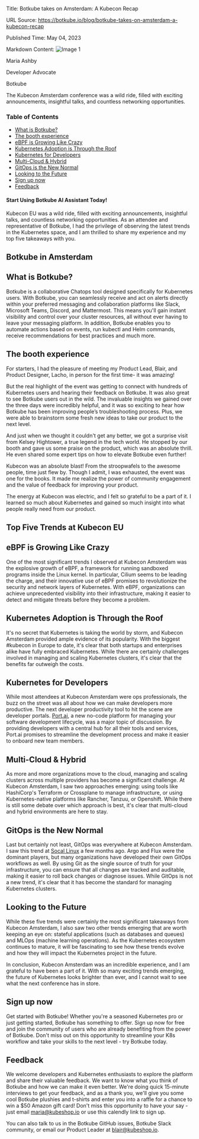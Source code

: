 Title: Botkube takes on Amsterdam: A Kubecon Recap

URL Source: https://botkube.io/blog/botkube-takes-on-amsterdam-a-kubecon-recap

Published Time: May 04, 2023

Markdown Content:
![Image 1](https://assets-global.website-files.com/634fabb21508d6c9db9bc46f/6408ed63e5b48fed17e54625_SE6Pjp9PW9TaOwePHJXRaxaLQgYdT2HX_5PYASmvIx8.jpeg)

Maria Ashby

Developer Advocate

Botkube

The Kubecon Amsterdam conference was a wild ride, filled with exciting announcements, insightful talks, and countless networking opportunities.

### Table of Contents

*   [What is Botkube?](#what-is-botkube-)
*   [The booth experience](#the-booth-experience)
*   [eBPF is Growing Like Crazy](#ebpf-is-growing-like-crazy)
*   [Kubernetes Adoption is Through the Roof](#kubernetes-adoption-is-through-the-roof)
*   [Kubernetes for Developers](#kubernetes-for-developers-)
*   [Multi-Cloud & Hybrid](#multi-cloud-hybrid)
*   [GitOps is the New Normal](#gitops-is-the-new-normal)
*   [Looking to the Future](#looking-to-the-future)
*   [Sign up now](#sign-up-now)
*   [Feedback](#feedback)

#### Start Using Botkube AI Assistant Today!

Kubecon EU was a wild ride, filled with exciting announcements, insightful talks, and countless networking opportunities. As an attendee and representative of Botkube, I had the privilege of observing the latest trends in the Kubernetes space, and I am thrilled to share my experience and my top five takeaways with you.

Botkube in Amsterdam
--------------------

What is Botkube?
----------------

Botkube is a collaborative Chatops tool designed specifically for Kubernetes users. With Botkube, you can seamlessly receive and act on alerts directly within your preferred messaging and collaboration platforms like Slack, Microsoft Teams, Discord, and Mattermost. This means you'll gain instant visibility and control over your cluster resources, all without ever having to leave your messaging platform. In addition, Botkube enables you to automate actions based on events, run kubectl and Helm commands, receive recommendations for best practices and much more.

The booth experience
--------------------

For starters, I had the pleasure of meeting my Product Lead, Blair, and Product Designer, Lacho, in person for the first time- it was amazing!

But the real highlight of the event was getting to connect with hundreds of Kubernetes users and hearing their feedback on Botkube. It was also great to see Botkube users out in the wild. The invaluable insights we gained over the three days were incredibly helpful, and it was so exciting to hear how Botkube has been improving people’s troubleshooting process. Plus, we were able to brainstorm some fresh new ideas to take our product to the next level.

And just when we thought it couldn't get any better, we got a surprise visit from Kelsey Hightower, a true legend in the tech world. He stopped by our booth and gave us some praise on the product, which was an absolute thrill. He even shared some expert tips on how to elevate Botkube even further!

Kubecon was an absolute blast! From the stroopwafels to the awesome people, time just flew by. Though I admit, I was exhausted, the event was one for the books. It made me realize the power of community engagement and the value of feedback for improving your product.

The energy at Kubecon was electric, and I felt so grateful to be a part of it. I learned so much about Kubernetes and gained so much insight into what people really need from our product.

Top Five Trends at Kubecon EU
-----------------------------

eBPF is Growing Like Crazy
--------------------------

One of the most significant trends I observed at Kubecon Amsterdam was the explosive growth of eBPF, a framework for running sandboxed programs inside the Linux kernel. In particular, Cilium seems to be leading the charge, and their innovative use of eBPF promises to revolutionize the security and network layers of Kubernetes. With eBPF, organizations can achieve unprecedented visibility into their infrastructure, making it easier to detect and mitigate threats before they become a problem.

Kubernetes Adoption is Through the Roof
---------------------------------------

It's no secret that Kubernetes is taking the world by storm, and Kubecon Amsterdam provided ample evidence of its popularity. With the biggest #kubecon in Europe to date, it's clear that both startups and enterprises alike have fully embraced Kubernetes. While there are certainly challenges involved in managing and scaling Kubernetes clusters, it's clear that the benefits far outweigh the costs.

Kubernetes for Developers
-------------------------

While most attendees at Kubecon Amsterdam were ops professionals, the buzz on the street was all about how we can make developers more productive. The next developer productivity tool to hit the scene are developer portals. [Port.ai](https://www.getport.io/), a new no-code platform for managing your software development lifecycle, was a major topic of discussion. By providing developers with a central hub for all their tools and services, Port.ai promises to streamline the development process and make it easier to onboard new team members.

Multi-Cloud & Hybrid
--------------------

As more and more organizations move to the cloud, managing and scaling clusters across multiple providers has become a significant challenge. At Kubecon Amsterdam, I saw two approaches emerging: using tools like HashiCorp's Terraform or Crossplane to manage infrastructure, or using Kubernetes-native platforms like Rancher, Tanzuu, or Openshift. While there is still some debate over which approach is best, it's clear that multi-cloud and hybrid environments are here to stay.

GitOps is the New Normal
------------------------

Last but certainly not least, GitOps was everywhere at Kubecon Amsterdam. I saw this trend at [Socal Linux](https://botkube.io/blog/scaling-new-heights-taking-botkube-to-scale-20x) a few months ago. Argo and Flux were the dominant players, but many organizations have developed their own GitOps workflows as well. By using Git as the single source of truth for your infrastructure, you can ensure that all changes are tracked and auditable, making it easier to roll back changes or diagnose issues. While GitOps is not a new trend, it's clear that it has become the standard for managing Kubernetes clusters.

Looking to the Future
---------------------

While these five trends were certainly the most significant takeaways from Kubecon Amsterdam, I also saw two other trends emerging that are worth keeping an eye on: stateful applications (such as databases and queues) and MLOps (machine learning operations). As the Kubernetes ecosystem continues to mature, it will be fascinating to see how these trends evolve and how they will impact the Kubernetes project in the future.

In conclusion, Kubecon Amsterdam was an incredible experience, and I am grateful to have been a part of it. With so many exciting trends emerging, the future of Kubernetes looks brighter than ever, and I cannot wait to see what the next conference has in store.

Sign up now
-----------

Get started with Botkube! Whether you're a seasoned Kubernetes pro or just getting started, Botkube has something to offer. Sign up now for free and join the community of users who are already benefiting from the power of Botkube. Don't miss out on this opportunity to streamline your K8s workflow and take your skills to the next level - try Botkube today.

Feedback
--------

We welcome developers and Kubernetes enthusiasts to explore the platform and share their valuable feedback. We want to know what you think of Botkube and how we can make it even better. We're doing quick 15-minute interviews to get your feedback, and as a thank you, we'll give you some cool Botkube plushies and t-shirts and enter you into a raffle for a chance to win a $50 Amazon gift card! Don't miss this opportunity to have your say - just email maria@kubeshop.io or use this calendly link to sign up.

You can also talk to us in the Botkube GitHub issues, Botkube Slack community, or email our Product Leader at blair@kubeshop.io.
